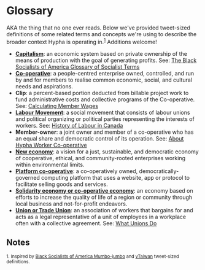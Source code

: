 # Glossary

AKA the thing that no one ever reads. Below we've provided tweet-sized definitions of some related terms and concepts we're using to describe the broader context Hypha is operating in.<sup>[1](#notes)</sup> Additions welcome! 

- [**Capitalism**](https://en.wikipedia.org/wiki/Capitalism): an economic system based on private ownership of the means of production with the goal of generating profits. See: [The Black Socialists of America Glossary of Socialist Terms](https://blacksocialists.us/mumbo-jumbo)
- [**Co-operative**](https://www.ica.coop/en/cooperatives/what-is-a-cooperative): a people-centred enterprise owned, controlled, and run by and for members to realise common economic, social, and cultural needs and aspirations.
- **Clip**: a percent-based portion deducted from billable project work to fund administrative costs and collective programs of the Co-operative. See: [Calculating Member Wages](https://handbook.hypha.coop/finance.html#calculating-member-wages)
- [**Labour Movement**](https://en.wikipedia.org/wiki/Labour_movement): a social movement that consists of labour unions and political organizing or political parties representing the interests of workers. See: [History of Labour in Canada](https://canadianlabour.ca/uncategorized/why-unions-history-labour-canada/)
- **Member-owner**: a joint owner and member of a co-operative who has an equal share and democratic control of its operation. See: [About Hypha Worker Co-operative](https://handbook.hypha.coop/co-operative.html#member-owners-and-employees)
- [**New economy**](https://neweconomy.net/about/what-is-the-new-economy): a vision for a just, sustainable, and democratic economy of cooperative, ethical, and community-rooted enterprises working within environmental limits.
- [**Platform co-operative**](https://platform.coop/about/vision-and-advantages/): a co-operatively owned, democratically-governed computing platform that uses a website, app or protocol to facilitate selling goods and services. 
- [**Solidarity economy or co-operative economy**](https://ccednet-rcdec.ca/en/toolbox/building-solidarity-economy-movement-guide-grassroots): an economy based on efforts to increase the quality of life of a region or community through local business and not-for-profit endeavors. 
- [**Union or Trade Union**](https://en.wikipedia.org/wiki/Trade_union): an association of workers that bargains for and acts as a legal representative of a unit of employees in a workplace often with a collective agreement. See: [What Unions Do](https://canadianlabour.ca/what-unions-do/)


## Notes

<sup>1. Inspired by [Black Socialists of America Mumbo-jumbo](https://blacksocialists.us/mumbo-jumbo) and [vTaiwan](https://info.vtaiwan.tw/) tweet-sized definitions.</sup>
